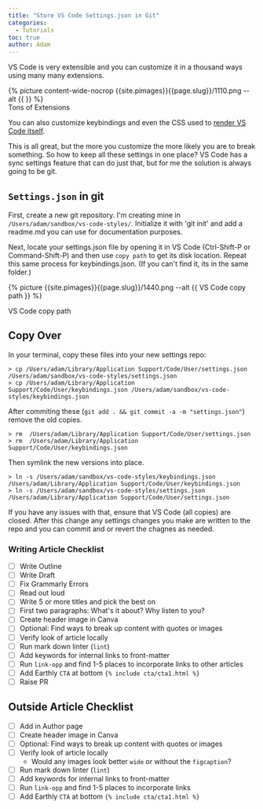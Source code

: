 ```yaml
---
title: "Store VS Code Settings.json in Git"
categories:
  - Tutorials
toc: true
author: Adam
---
```

VS Code is very extensible and you can customize it in a thousand ways using many many extensions.

<div class="wide">
{% picture content-wide-nocrop {{site.pimages}}{{page.slug}}/1110.png --alt {{  }} %}
<figcaption>Tons of Extensions</figcaption>
</div>

You can also customize keybindings and even the CSS used to [render VS Code itself](https://itnext.io/easy-enhancements-for-vs-codes-terminal-6dda2c22ee5c).

This is all great, but the more you customize the more likely you are to break something. So how to keep all these settings in one place? VS Code has a sync settings feature that can do just that, but for me the solution is always going to be git.

## `Settings.json` in git

First, create a new git repository. I'm creating mine in `/Users/adam/sandbox/vs-code-styles/`. Initialize it with 'git init' and add a readme.md you can use for documentation purposes.

Next, locate your settings.json file by opening it in VS Code (Ctrl-Shift-P or Command-Shift-P) and then use `copy path` to get its disk location. Repeat this same process for keybindings.json. (If you can't find it, its in the same folder.)


{% picture  {{site.pimages}}{{page.slug}}/1440.png --alt {{ VS Code copy path }} %}
<figcaption>VS Code copy path</figcaption>

## Copy Over

In your terminal, copy these files into your new settings repo:

```
> cp /Users/adam/Library/Application Support/Code/User/settings.json /Users/adam/sandbox/vs-code-styles/settings.json
> cp /Users/adam/Library/Application Support/Code/User/keybindings.json /Users/adam/sandbox/vs-code-styles/keybindings.json
```

After commiting these (`git add . && git commit -a -m "settings.json"`) remove the old copies.

```
> rm  /Users/adam/Library/Application Support/Code/User/settings.json
> rm  /Users/adam/Library/Application Support/Code/User/keybindings.json
```

Then symlink the new versions into place.

```
> ln -s /Users/adam/sandbox/vs-code-styles/keybindings.json /Users/adam/Library/Application Support/Code/User/keybindings.json
> ln -s /Users/adam/sandbox/vs-code-styles/settings.json /Users/adam/Library/Application Support/Code/User/settings.json
```

If you have any issues with that, ensure that VS Code (all copies) are closed. After this change any settings changes you make are written to the repo and you can commit and or revert the chagnes as needed.


### Writing Article Checklist

- [ ] Write Outline
- [ ] Write Draft
- [ ] Fix Grammarly Errors
- [ ] Read out loud
- [ ] Write 5 or more titles and pick the best on
- [ ] First two paragraphs: What's it about? Why listen to you?
- [ ] Create header image in Canva
- [ ] Optional: Find ways to break up content with quotes or images
- [ ] Verify look of article locally
- [ ] Run mark down linter (`lint`)
- [ ] Add keywords for internal links to front-matter
- [ ] Run `link-opp` and find 1-5 places to incorporate links to other articles
- [ ] Add Earthly `CTA` at bottom `{% include cta/cta1.html %}`
- [ ] Raise PR

## Outside Article Checklist

- [ ] Add in Author page
- [ ] Create header image in Canva
- [ ] Optional: Find ways to break up content with quotes or images
- [ ] Verify look of article locally
  - Would any images look better `wide` or without the `figcaption`?
- [ ] Run mark down linter (`lint`)
- [ ] Add keywords for internal links to front-matter
- [ ] Run `link-opp` and find 1-5 places to incorporate links
- [ ] Add Earthly `CTA` at bottom `{% include cta/cta1.html %}`
